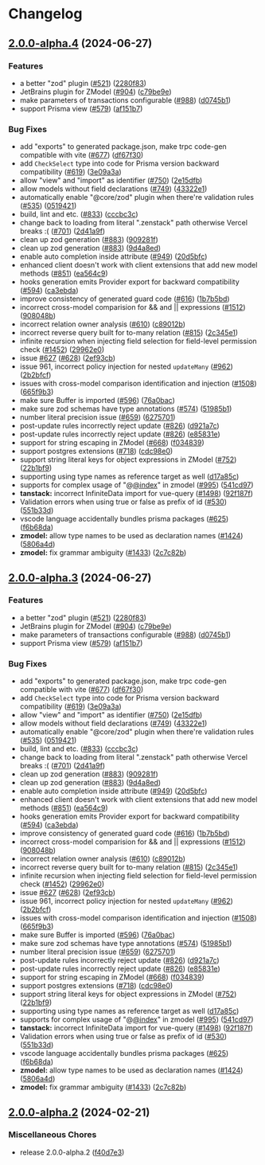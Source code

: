 # Changelog

## [2.0.0-alpha.4](https://github.com/jasonmacdonald/zenstack/compare/v2.0.0-alpha.3...v2.0.0-alpha.4) (2024-06-27)


### Features

* a better "zod" plugin ([#521](https://github.com/jasonmacdonald/zenstack/issues/521)) ([2280f83](https://github.com/jasonmacdonald/zenstack/commit/2280f83cd7f1f597fddfd6ab0c99417200124452))
* JetBrains plugin for ZModel ([#904](https://github.com/jasonmacdonald/zenstack/issues/904)) ([c79be9e](https://github.com/jasonmacdonald/zenstack/commit/c79be9eb7f6b602bc84214bded2b927935b6273a))
* make parameters of transactions configurable ([#988](https://github.com/jasonmacdonald/zenstack/issues/988)) ([d0745b1](https://github.com/jasonmacdonald/zenstack/commit/d0745b149a5ce6abfef546de0b9243ddc4f6e765))
* support Prisma view ([#579](https://github.com/jasonmacdonald/zenstack/issues/579)) ([af151b7](https://github.com/jasonmacdonald/zenstack/commit/af151b7b311ee96b626376b8a17103b18c261f65))


### Bug Fixes

* add "exports" to generated package.json, make trpc code-gen compatible with vite ([#677](https://github.com/jasonmacdonald/zenstack/issues/677)) ([df67f30](https://github.com/jasonmacdonald/zenstack/commit/df67f301119db23e5048464de2f73bff1a2adffc))
* add `CheckSelect` type into code for Prisma version backward compatibility ([#619](https://github.com/jasonmacdonald/zenstack/issues/619)) ([3e09a3a](https://github.com/jasonmacdonald/zenstack/commit/3e09a3a6646ae0f6e393cc0f92991c9b5d0c4d29))
* allow "view" and "import" as identifier ([#750](https://github.com/jasonmacdonald/zenstack/issues/750)) ([2e15dfb](https://github.com/jasonmacdonald/zenstack/commit/2e15dfb747fa871a5b25661e3e320a1a5f3cc92a))
* allow models without field declarations ([#749](https://github.com/jasonmacdonald/zenstack/issues/749)) ([43322e1](https://github.com/jasonmacdonald/zenstack/commit/43322e111adfc7d888aa8dc04445a5b0f8c2dbcc))
* automatically enable "@core/zod" plugin when there're validation rules ([#535](https://github.com/jasonmacdonald/zenstack/issues/535)) ([0519421](https://github.com/jasonmacdonald/zenstack/commit/05194219f28e49ee11d1a1bd9a78146e9b76eada))
* build, lint and etc. ([#833](https://github.com/jasonmacdonald/zenstack/issues/833)) ([cccbc3c](https://github.com/jasonmacdonald/zenstack/commit/cccbc3c82ad522d40bc76ad7b84b1305d378b1db))
* change back to loading from literal ".zenstack" path otherwise Vercel breaks :( ([#701](https://github.com/jasonmacdonald/zenstack/issues/701)) ([2d41a9f](https://github.com/jasonmacdonald/zenstack/commit/2d41a9fcffab2fa228356a5cc45b4c2ecd62fd63))
* clean up zod generation ([#883](https://github.com/jasonmacdonald/zenstack/issues/883)) ([909281f](https://github.com/jasonmacdonald/zenstack/commit/909281f8090734322c0cab09d0187b6b5e813c9a))
* clean up zod generation ([#883](https://github.com/jasonmacdonald/zenstack/issues/883)) ([9d4a8ed](https://github.com/jasonmacdonald/zenstack/commit/9d4a8ede7d42d1966fd5a12d64a5992092f4bc7d))
* enable auto completion inside attribute ([#949](https://github.com/jasonmacdonald/zenstack/issues/949)) ([20d5bfc](https://github.com/jasonmacdonald/zenstack/commit/20d5bfc506a42b520eb1cf390149b7afc7c38701))
* enhanced client doesn't work with client extensions that add new model methods ([#851](https://github.com/jasonmacdonald/zenstack/issues/851)) ([ea564c9](https://github.com/jasonmacdonald/zenstack/commit/ea564c93e9ca2a888c0e53216633d66c733f6beb))
* hooks generation emits Provider export for backward compatibility ([#594](https://github.com/jasonmacdonald/zenstack/issues/594)) ([ca3ebda](https://github.com/jasonmacdonald/zenstack/commit/ca3ebdae4e213d3901bb5834fd9ebf1217da94a7))
* improve consistency of generated guard code ([#616](https://github.com/jasonmacdonald/zenstack/issues/616)) ([1b7b5bd](https://github.com/jasonmacdonald/zenstack/commit/1b7b5bda3f5106d31b7f5e70be27158fb8217600))
* incorrect cross-model comparision for && and || expressions ([#1512](https://github.com/jasonmacdonald/zenstack/issues/1512)) ([908048b](https://github.com/jasonmacdonald/zenstack/commit/908048b01430ff6552e8df558d5b5905136ea5cc))
* incorrect relation owner analysis ([#610](https://github.com/jasonmacdonald/zenstack/issues/610)) ([c89012b](https://github.com/jasonmacdonald/zenstack/commit/c89012bcb8d32588cc7f5a1df19088292e571cec))
* incorrect reverse query built for to-many relation ([#815](https://github.com/jasonmacdonald/zenstack/issues/815)) ([2c345e1](https://github.com/jasonmacdonald/zenstack/commit/2c345e1d4fe7274b7a08c1178afccede1d694327))
* infinite recursion when injecting field selection for field-level permission check ([#1452](https://github.com/jasonmacdonald/zenstack/issues/1452)) ([29962e0](https://github.com/jasonmacdonald/zenstack/commit/29962e0b48a73ae6d42f43f2575048ba9cf6a953))
* issue [#627](https://github.com/jasonmacdonald/zenstack/issues/627) ([#628](https://github.com/jasonmacdonald/zenstack/issues/628)) ([2ef93cb](https://github.com/jasonmacdonald/zenstack/commit/2ef93cb932e7aed6923cd3d7e69069d0c9ff161b))
* issue 961, incorrect policy injection for nested `updateMany` ([#962](https://github.com/jasonmacdonald/zenstack/issues/962)) ([2b2bfcf](https://github.com/jasonmacdonald/zenstack/commit/2b2bfcff965f9a70ff2764e6fbc7613b6f061685))
* issues with cross-model comparison identification and injection ([#1508](https://github.com/jasonmacdonald/zenstack/issues/1508)) ([665f9b3](https://github.com/jasonmacdonald/zenstack/commit/665f9b33b58acc5170c4ccb8e73be525fbb89734))
* make sure Buffer is imported ([#596](https://github.com/jasonmacdonald/zenstack/issues/596)) ([76a0bac](https://github.com/jasonmacdonald/zenstack/commit/76a0bac9c63707baf34a072e398b63156c1e0640))
* make sure zod schemas have type annotations ([#574](https://github.com/jasonmacdonald/zenstack/issues/574)) ([51985b1](https://github.com/jasonmacdonald/zenstack/commit/51985b1279dca8e82a7275330a7b6597f37d15a4))
* number literal precision issue ([#659](https://github.com/jasonmacdonald/zenstack/issues/659)) ([6275701](https://github.com/jasonmacdonald/zenstack/commit/627570166f858488aa7fb6a6291fccfadb0d9f9f))
* post-update rules incorrectly reject update ([#826](https://github.com/jasonmacdonald/zenstack/issues/826)) ([d921a7c](https://github.com/jasonmacdonald/zenstack/commit/d921a7ca6bef0341ccf5bc50e195156695129e7f))
* post-update rules incorrectly reject update ([#826](https://github.com/jasonmacdonald/zenstack/issues/826)) ([e85831e](https://github.com/jasonmacdonald/zenstack/commit/e85831e98d08a433febb5a8fecf8d539150ced08))
* support for string escaping in ZModel ([#668](https://github.com/jasonmacdonald/zenstack/issues/668)) ([f034839](https://github.com/jasonmacdonald/zenstack/commit/f034839867fa438da866bd87548b4a18246dee21))
* support postgres extensions ([#718](https://github.com/jasonmacdonald/zenstack/issues/718)) ([cdc98e0](https://github.com/jasonmacdonald/zenstack/commit/cdc98e08224a23ea3f6e5d620c11c90a34ed6435))
* support string literal keys for object expressions in ZModel ([#752](https://github.com/jasonmacdonald/zenstack/issues/752)) ([22b1bf9](https://github.com/jasonmacdonald/zenstack/commit/22b1bf9ddd4062000f2cd7d183e004dd3d5917c6))
* supporting using type names as reference target as well ([d17a85c](https://github.com/jasonmacdonald/zenstack/commit/d17a85c1020d616085e7957816c17d7481894169))
* supports for complex usage of "@[@index](https://github.com/index)" in zmodel ([#995](https://github.com/jasonmacdonald/zenstack/issues/995)) ([541cd97](https://github.com/jasonmacdonald/zenstack/commit/541cd973081cbbf2d9e2e571ee8f971bc859150c))
* **tanstack:** incorrect InfiniteData import for vue-query ([#1498](https://github.com/jasonmacdonald/zenstack/issues/1498)) ([92f187f](https://github.com/jasonmacdonald/zenstack/commit/92f187f9190517df5baca795f12386c12c6694e9))
* Validation errors when using true or false as prefix of id ([#530](https://github.com/jasonmacdonald/zenstack/issues/530)) ([551b33d](https://github.com/jasonmacdonald/zenstack/commit/551b33d8bec622e445b5635ae4a147774c91c0fe))
* vscode language accidentally bundles prisma packages  ([#625](https://github.com/jasonmacdonald/zenstack/issues/625)) ([f6b68da](https://github.com/jasonmacdonald/zenstack/commit/f6b68dabc9e089230bc6d8f8e802e8fbc43a8a69))
* **zmodel:** allow type names to be used as declaration names ([#1424](https://github.com/jasonmacdonald/zenstack/issues/1424)) ([5806a4d](https://github.com/jasonmacdonald/zenstack/commit/5806a4dc4585293e1da746bdc1485c54d7e993b7))
* **zmodel:** fix grammar ambiguity ([#1433](https://github.com/jasonmacdonald/zenstack/issues/1433)) ([2c7c82b](https://github.com/jasonmacdonald/zenstack/commit/2c7c82b29f54a7df4752aa74dfcda2c8f0a69a24))

## [2.0.0-alpha.3](https://github.com/jasonmacdonald/zenstack/compare/v2.0.0-alpha.2...v2.0.0-alpha.3) (2024-06-27)


### Features

* a better "zod" plugin ([#521](https://github.com/jasonmacdonald/zenstack/issues/521)) ([2280f83](https://github.com/jasonmacdonald/zenstack/commit/2280f83cd7f1f597fddfd6ab0c99417200124452))
* JetBrains plugin for ZModel ([#904](https://github.com/jasonmacdonald/zenstack/issues/904)) ([c79be9e](https://github.com/jasonmacdonald/zenstack/commit/c79be9eb7f6b602bc84214bded2b927935b6273a))
* make parameters of transactions configurable ([#988](https://github.com/jasonmacdonald/zenstack/issues/988)) ([d0745b1](https://github.com/jasonmacdonald/zenstack/commit/d0745b149a5ce6abfef546de0b9243ddc4f6e765))
* support Prisma view ([#579](https://github.com/jasonmacdonald/zenstack/issues/579)) ([af151b7](https://github.com/jasonmacdonald/zenstack/commit/af151b7b311ee96b626376b8a17103b18c261f65))


### Bug Fixes

* add "exports" to generated package.json, make trpc code-gen compatible with vite ([#677](https://github.com/jasonmacdonald/zenstack/issues/677)) ([df67f30](https://github.com/jasonmacdonald/zenstack/commit/df67f301119db23e5048464de2f73bff1a2adffc))
* add `CheckSelect` type into code for Prisma version backward compatibility ([#619](https://github.com/jasonmacdonald/zenstack/issues/619)) ([3e09a3a](https://github.com/jasonmacdonald/zenstack/commit/3e09a3a6646ae0f6e393cc0f92991c9b5d0c4d29))
* allow "view" and "import" as identifier ([#750](https://github.com/jasonmacdonald/zenstack/issues/750)) ([2e15dfb](https://github.com/jasonmacdonald/zenstack/commit/2e15dfb747fa871a5b25661e3e320a1a5f3cc92a))
* allow models without field declarations ([#749](https://github.com/jasonmacdonald/zenstack/issues/749)) ([43322e1](https://github.com/jasonmacdonald/zenstack/commit/43322e111adfc7d888aa8dc04445a5b0f8c2dbcc))
* automatically enable "@core/zod" plugin when there're validation rules ([#535](https://github.com/jasonmacdonald/zenstack/issues/535)) ([0519421](https://github.com/jasonmacdonald/zenstack/commit/05194219f28e49ee11d1a1bd9a78146e9b76eada))
* build, lint and etc. ([#833](https://github.com/jasonmacdonald/zenstack/issues/833)) ([cccbc3c](https://github.com/jasonmacdonald/zenstack/commit/cccbc3c82ad522d40bc76ad7b84b1305d378b1db))
* change back to loading from literal ".zenstack" path otherwise Vercel breaks :( ([#701](https://github.com/jasonmacdonald/zenstack/issues/701)) ([2d41a9f](https://github.com/jasonmacdonald/zenstack/commit/2d41a9fcffab2fa228356a5cc45b4c2ecd62fd63))
* clean up zod generation ([#883](https://github.com/jasonmacdonald/zenstack/issues/883)) ([909281f](https://github.com/jasonmacdonald/zenstack/commit/909281f8090734322c0cab09d0187b6b5e813c9a))
* clean up zod generation ([#883](https://github.com/jasonmacdonald/zenstack/issues/883)) ([9d4a8ed](https://github.com/jasonmacdonald/zenstack/commit/9d4a8ede7d42d1966fd5a12d64a5992092f4bc7d))
* enable auto completion inside attribute ([#949](https://github.com/jasonmacdonald/zenstack/issues/949)) ([20d5bfc](https://github.com/jasonmacdonald/zenstack/commit/20d5bfc506a42b520eb1cf390149b7afc7c38701))
* enhanced client doesn't work with client extensions that add new model methods ([#851](https://github.com/jasonmacdonald/zenstack/issues/851)) ([ea564c9](https://github.com/jasonmacdonald/zenstack/commit/ea564c93e9ca2a888c0e53216633d66c733f6beb))
* hooks generation emits Provider export for backward compatibility ([#594](https://github.com/jasonmacdonald/zenstack/issues/594)) ([ca3ebda](https://github.com/jasonmacdonald/zenstack/commit/ca3ebdae4e213d3901bb5834fd9ebf1217da94a7))
* improve consistency of generated guard code ([#616](https://github.com/jasonmacdonald/zenstack/issues/616)) ([1b7b5bd](https://github.com/jasonmacdonald/zenstack/commit/1b7b5bda3f5106d31b7f5e70be27158fb8217600))
* incorrect cross-model comparision for && and || expressions ([#1512](https://github.com/jasonmacdonald/zenstack/issues/1512)) ([908048b](https://github.com/jasonmacdonald/zenstack/commit/908048b01430ff6552e8df558d5b5905136ea5cc))
* incorrect relation owner analysis ([#610](https://github.com/jasonmacdonald/zenstack/issues/610)) ([c89012b](https://github.com/jasonmacdonald/zenstack/commit/c89012bcb8d32588cc7f5a1df19088292e571cec))
* incorrect reverse query built for to-many relation ([#815](https://github.com/jasonmacdonald/zenstack/issues/815)) ([2c345e1](https://github.com/jasonmacdonald/zenstack/commit/2c345e1d4fe7274b7a08c1178afccede1d694327))
* infinite recursion when injecting field selection for field-level permission check ([#1452](https://github.com/jasonmacdonald/zenstack/issues/1452)) ([29962e0](https://github.com/jasonmacdonald/zenstack/commit/29962e0b48a73ae6d42f43f2575048ba9cf6a953))
* issue [#627](https://github.com/jasonmacdonald/zenstack/issues/627) ([#628](https://github.com/jasonmacdonald/zenstack/issues/628)) ([2ef93cb](https://github.com/jasonmacdonald/zenstack/commit/2ef93cb932e7aed6923cd3d7e69069d0c9ff161b))
* issue 961, incorrect policy injection for nested `updateMany` ([#962](https://github.com/jasonmacdonald/zenstack/issues/962)) ([2b2bfcf](https://github.com/jasonmacdonald/zenstack/commit/2b2bfcff965f9a70ff2764e6fbc7613b6f061685))
* issues with cross-model comparison identification and injection ([#1508](https://github.com/jasonmacdonald/zenstack/issues/1508)) ([665f9b3](https://github.com/jasonmacdonald/zenstack/commit/665f9b33b58acc5170c4ccb8e73be525fbb89734))
* make sure Buffer is imported ([#596](https://github.com/jasonmacdonald/zenstack/issues/596)) ([76a0bac](https://github.com/jasonmacdonald/zenstack/commit/76a0bac9c63707baf34a072e398b63156c1e0640))
* make sure zod schemas have type annotations ([#574](https://github.com/jasonmacdonald/zenstack/issues/574)) ([51985b1](https://github.com/jasonmacdonald/zenstack/commit/51985b1279dca8e82a7275330a7b6597f37d15a4))
* number literal precision issue ([#659](https://github.com/jasonmacdonald/zenstack/issues/659)) ([6275701](https://github.com/jasonmacdonald/zenstack/commit/627570166f858488aa7fb6a6291fccfadb0d9f9f))
* post-update rules incorrectly reject update ([#826](https://github.com/jasonmacdonald/zenstack/issues/826)) ([d921a7c](https://github.com/jasonmacdonald/zenstack/commit/d921a7ca6bef0341ccf5bc50e195156695129e7f))
* post-update rules incorrectly reject update ([#826](https://github.com/jasonmacdonald/zenstack/issues/826)) ([e85831e](https://github.com/jasonmacdonald/zenstack/commit/e85831e98d08a433febb5a8fecf8d539150ced08))
* support for string escaping in ZModel ([#668](https://github.com/jasonmacdonald/zenstack/issues/668)) ([f034839](https://github.com/jasonmacdonald/zenstack/commit/f034839867fa438da866bd87548b4a18246dee21))
* support postgres extensions ([#718](https://github.com/jasonmacdonald/zenstack/issues/718)) ([cdc98e0](https://github.com/jasonmacdonald/zenstack/commit/cdc98e08224a23ea3f6e5d620c11c90a34ed6435))
* support string literal keys for object expressions in ZModel ([#752](https://github.com/jasonmacdonald/zenstack/issues/752)) ([22b1bf9](https://github.com/jasonmacdonald/zenstack/commit/22b1bf9ddd4062000f2cd7d183e004dd3d5917c6))
* supporting using type names as reference target as well ([d17a85c](https://github.com/jasonmacdonald/zenstack/commit/d17a85c1020d616085e7957816c17d7481894169))
* supports for complex usage of "@[@index](https://github.com/index)" in zmodel ([#995](https://github.com/jasonmacdonald/zenstack/issues/995)) ([541cd97](https://github.com/jasonmacdonald/zenstack/commit/541cd973081cbbf2d9e2e571ee8f971bc859150c))
* **tanstack:** incorrect InfiniteData import for vue-query ([#1498](https://github.com/jasonmacdonald/zenstack/issues/1498)) ([92f187f](https://github.com/jasonmacdonald/zenstack/commit/92f187f9190517df5baca795f12386c12c6694e9))
* Validation errors when using true or false as prefix of id ([#530](https://github.com/jasonmacdonald/zenstack/issues/530)) ([551b33d](https://github.com/jasonmacdonald/zenstack/commit/551b33d8bec622e445b5635ae4a147774c91c0fe))
* vscode language accidentally bundles prisma packages  ([#625](https://github.com/jasonmacdonald/zenstack/issues/625)) ([f6b68da](https://github.com/jasonmacdonald/zenstack/commit/f6b68dabc9e089230bc6d8f8e802e8fbc43a8a69))
* **zmodel:** allow type names to be used as declaration names ([#1424](https://github.com/jasonmacdonald/zenstack/issues/1424)) ([5806a4d](https://github.com/jasonmacdonald/zenstack/commit/5806a4dc4585293e1da746bdc1485c54d7e993b7))
* **zmodel:** fix grammar ambiguity ([#1433](https://github.com/jasonmacdonald/zenstack/issues/1433)) ([2c7c82b](https://github.com/jasonmacdonald/zenstack/commit/2c7c82b29f54a7df4752aa74dfcda2c8f0a69a24))

## [2.0.0-alpha.2](https://github.com/zenstackhq/zenstack/compare/v2.0.0-alpha.1...v2.0.0-alpha.2) (2024-02-21)


### Miscellaneous Chores

* release 2.0.0-alpha.2 ([f40d7e3](https://github.com/zenstackhq/zenstack/commit/f40d7e3718d4210137a2e131d28b5491d065b914))
